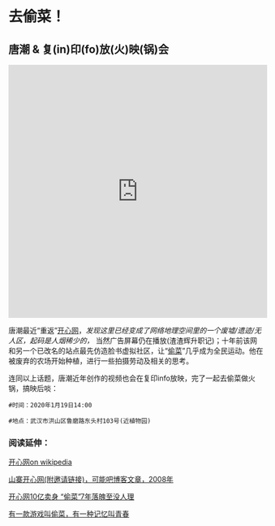 # 去偷菜！
## 唐潮 & 复(in)印(fo)放(火)映(锅)会

<iframe height=498 width=510 src='https://github.com/fuyininfo/info/blob/master/200119happyfarm-video-tangchao/tangchao-fuyininfo-2020-01-01.mp4' frameborder=0 'allowfullscreen'></iframe>

唐潮最近“重返”[开心网](https://www.kaixin001.com/)，_发现这里已经变成了网络地理空间里的一个废墟/遗迹/无人区，起码是人烟稀少的，_ 当然广告屏幕仍在播放(渣渣辉升职记)；十年前该网和另一个已改名的站点最先仿造脸书虚拟社区，让“[偷菜](https://www.zhihu.com/question/26082017)”几乎成为全民运动。他在被废弃的农场开始种植，进行一些拍摄劳动及相关的思考。

连同以上话题，唐潮近年创作的视频也会在复印info放映，完了一起去偷菜做火锅，搞映后啖：
 
```
#时间：2020年1月19日14:00

#地点：武汉市洪山区鲁磨路东头村103号(近植物园)
```

### 阅读延伸：

[开心网on wikipedia](https://zh.wikipedia.org/wiki/%E5%BC%80%E5%BF%83%E7%BD%91)

[山寨开心网(附邀请链接)，可能吧博客文章，2008年](https://kenengba.com/post/539.html)

[开心网10亿卖身 “偷菜”7年落魄至没人理](https://m.pedaily.cn/news/404067)

[有一款游戏叫偷菜，有一种记忆叫青春](https://kknews.cc/game/aee6yon.html)
